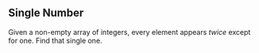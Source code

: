 ## Single Number

Given a non-empty array of integers, every element appears <i>twice</i> except for one. Find that single one.
